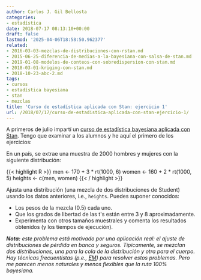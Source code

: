 ```yaml
---
author: Carlos J. Gil Bellosta
categories:
- estadística
date: 2018-07-17 08:13:10+00:00
draft: false
lastmod: '2025-04-06T18:58:50.962377'
related:
- 2016-03-03-mezclas-de-distribuciones-con-rstan.md
- 2015-06-25-diferencia-de-medias-a-la-bayesiana-con-salsa-de-stan.md
- 2019-01-08-modelos-de-conteos-con-sobredispersion-con-stan.md
- 2018-03-01-kriging-con-stan.md
- 2018-10-23-abc-2.md
tags:
- cursos
- estadística bayesiana
- stan
- mezclas
title: 'Curso de estadística aplicada con Stan: ejercicio 1'
url: /2018/07/17/curso-de-estadistica-aplicada-con-stan-ejercicio-1/
---
```


A primeros de julio impartí un [curso de estadística bayesiana aplicada con Stan](https://datanalytics.com/2018/05/09/curso-mio-de-estadistica-bayesiana-aplicada-con-stan-en-bcn/). Tengo que examinar a los alumnos y he aquí el primero de los ejercicios:

En un país, se extrae una muestra de 2000 hombres y mujeres con la siguiente distribución:

{{< highlight R >}}
men   <- 170 + 3 * rt(1000, 6)
women <- 160 + 2 * rt(1000, 5)
heights <- c(men, women)
{{< / highlight >}}


Ajusta una distribución (una mezcla de dos distribuciones de Student) usando los datos anteriores, i.e., `heights`. Puedes suponer conocidos:

* Los pesos de la mezcla (0.5) cada uno.
* Que los grados de libertad de las t's están entre 3 y 8 aproximadamente.
* Experimenta con otros tamaños muestrales y comenta los resultados obtenidos (y los tiempos de ejecución).

_**Nota:** este problema está motivado por una aplicación real: el ajuste de distribuciones de pérdida en banca y seguros. Típicamente, se mezclan dos distribuciones, una para la cola de la distribución y otra para el cuerpo. Hay técnicas frecuentistas (p.e., [EM](https://datanalytics.com/2017/03/20/em-duro-a-mano-y-para-humanos/)) para resolver estos problemas. Pero me parecen menos naturales y menos flexibles que la ruta 100% bayesiana._